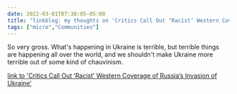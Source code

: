 ```yaml
---
date: 2022-03-01T07:30:05-05:00
title: "linkblog: my thoughts on 'Critics Call Out ‘Racist’ Western Coverage of Russia’s Invasion of Ukraine'"
tags: ["micro","Communities"]
---
```

So very gross. What's happening in Ukraine is terrible, but terrible things are happening all over the world, and we shouldn't make Ukraine more terrible out of some kind of chauvinism.
 
[link to 'Critics Call Out ‘Racist’ Western Coverage of Russia’s Invasion of Ukraine'](https://www.vice.com/en/article/akvy84/racist-western-coverage-ukraine-russia)

